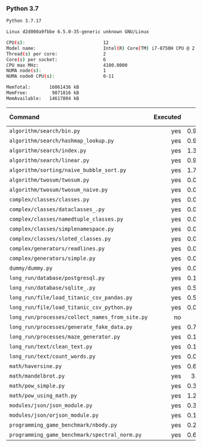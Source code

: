### **Python 3.7**

```bash
Python 3.7.17

Linux d2d000a9fbbe 6.5.0-35-generic unknown GNU/Linux

CPU(s):                             12
Model name:                         Intel(R) Core(TM) i7-8750H CPU @ 2.20GHz
Thread(s) per core:                 2
Core(s) per socket:                 6
CPU max MHz:                        4100.0000
NUMA node(s):                       1
NUMA node0 CPU(s):                  0-11

MemTotal:       16061436 kB
MemFree:         9871816 kB
MemAvailable:   14617804 kB
```

| Command | Executed | Mean [s] | Stddev [s] | Median [s] | Min [s] | Max [s] | Memory [MB] |
|:---|---:|---:|---:|---:|---:|---:|---:|
| `algorithm/search/bin.py` | yes | 0.92136 | 0.00501 | 0.92205 | 0.91382 | 0.92955 | 30.26507 |
| `algorithm/search/hashmap_lookup.py` | yes | 0.92664 | 0.01797 | 0.9235 | 0.90403 | 0.95967 | 30.75167 |
| `algorithm/search/index.py` | yes | 1.31239 | 0.68193 | 0.95222 | 0.93095 | 2.72405 | 28.78739 |
| `algorithm/search/linear.py` | yes | 0.98116 | 0.02055 | 0.97317 | 0.95501 | 1.01392 | 29.94475 |
| `algorithm/sorting/naive_bubble_sort.py` | yes | 1.77332 | 0.04125 | 1.77029 | 1.70379 | 1.8291 | 21.40737 |
| `algorithm/twosum/twosum.py` | yes | 0.06447 | 0.00039 | 0.06443 | 0.06393 | 0.06494 | 20.68583 |
| `algorithm/twosum/twosum_naive.py` | yes | 0.06453 | 0.00036 | 0.06452 | 0.06409 | 0.06504 | 20.93415 |
| `complex/classes/classes.py` | yes | 0.03722 | 0.00079 | 0.03709 | 0.03626 | 0.03868 | 20.66406 |
| `complex/classes/dataclasses_.py` | yes | 0.09464 | 0.00034 | 0.09464 | 0.09417 | 0.09501 | 21.36272 |
| `complex/classes/namedtuple_classes.py` | yes | 0.07374 | 0.0003 | 0.0739 | 0.07313 | 0.07395 | 21.06696 |
| `complex/classes/simplenamespace.py` | yes | 0.03859 | 0.00144 | 0.038 | 0.03767 | 0.04179 | 21.22879 |
| `complex/classes/sloted_classes.py` | yes | 0.03747 | 0.00133 | 0.03729 | 0.03621 | 0.0403 | 20.83315 |
| `complex/generators/readlines.py` | yes | 0.02843 | 0.00039 | 0.02838 | 0.02781 | 0.02911 | 20.65402 |
| `complex/generators/simple.py` | yes | 0.05758 | 0.00192 | 0.05682 | 0.05602 | 0.06112 | 21.27455 |
| `dummy/dummy.py` | yes | 0.02439 | 0.00024 | 0.02424 | 0.02414 | 0.02466 | 20.7567 |
| `long_run/database/postgresql.py` | yes | 0.13001 | 0.00029 | 0.12993 | 0.1296 | 0.13052 | 26.78404 |
| `long_run/database/sqlite_.py` | yes | 0.50288 | 0.00168 | 0.50296 | 0.49935 | 0.50437 | 65.43638 |
| `long_run/file/load_titanic_csv_pandas.py` | yes | 0.54816 | 0.01478 | 0.5406 | 0.5374 | 0.57046 | 63.64509 |
| `long_run/file/load_titanic_csv_python.py` | yes | 0.06088 | 0.00056 | 0.06056 | 0.06038 | 0.06161 | 20.92746 |
| `long_run/processes/collect_names_from_site.py` | no | -1 | -1 | -1 | -1 | -1 | -1 |
| `long_run/processes/generate_fake_data.py` | yes | 0.73538 | 0.00507 | 0.73519 | 0.72894 | 0.74122 | 68.64565 |
| `long_run/processes/maze_generator.py` | yes | 0.17994 | 0.0143 | 0.18184 | 0.15409 | 0.19757 | 21.5279 |
| `long_run/text/clean_text.py` | yes | 0.19076 | 0.00813 | 0.18996 | 0.18382 | 0.20755 | 21.02846 |
| `long_run/text/count_words.py` | yes | 0.07659 | 0.00032 | 0.07668 | 0.07622 | 0.07705 | 20.73103 |
| `math/haversine.py` | yes | 0.61351 | 0.00918 | 0.61616 | 0.59716 | 0.62578 | 20.94643 |
| `math/mandelbrot.py` | yes | 3.0154 | 0.09965 | 3.02053 | 2.82337 | 3.16355 | 34.95201 |
| `math/pow_simple.py` | yes | 0.39995 | 0.00683 | 0.40301 | 0.38961 | 0.40806 | 20.92522 |
| `math/pow_using_math.py` | yes | 1.22941 | 0.02335 | 1.22747 | 1.20316 | 1.26543 | 20.94866 |
| `modules/json/json_module.py` | yes | 0.36434 | 0.0079 | 0.36531 | 0.35525 | 0.3784 | 21.94141 |
| `modules/json/orjson_module.py` | yes | 0.19725 | 0.00342 | 0.1981 | 0.19219 | 0.20121 | 22.29799 |
| `programming_game_benchmark/nbody.py` | yes | 0.27157 | 0.00237 | 0.27058 | 0.26913 | 0.27635 | 20.99777 |
| `programming_game_benchmark/spectral_norm.py` | yes | 0.61314 | 0.01799 | 0.61714 | 0.58948 | 0.63431 | 22.35658 |
